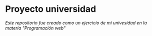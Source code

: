 # Proyecto universidad
*Este repositorio fue creado como un ejercicio de mi univesidad en la materia "Programación web"*